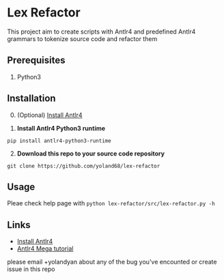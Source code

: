 # Lex Refactor

This project aim to create scripts with Antlr4 and predefined Antlr4 grammars to tokenize source code and refactor them

## Prerequisites

1. Python3

## Installation

0. (Optional) [Install Antlr4](https://github.com/antlr/antlr4/blob/master/doc/getting-started.md)

1. **Install Antlr4 Python3 runtime**
```
pip install antlr4-python3-runtime
```


2. **Download this repo to your source code repository**
```
git clone https://github.com/yoland68/lex-refactor
```

## Usage

Pleae check help page with `python lex-refactor/src/lex-refactor.py -h`


## Links

- [Install Antlr4](https://github.com/antlr/antlr4/blob/master/doc/getting-started.md)
- [Antlr4 Mega tutorial]()

please email +yolandyan about any of the bug you've encounted or create issue in this repo
